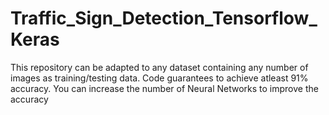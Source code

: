 # Traffic_Sign_Detection_Tensorflow_Keras
This repository can be adapted to any dataset containing any number of images as training/testing data. Code guarantees to achieve atleast 91% accuracy. You can increase
the number of Neural Networks to improve the accuracy

